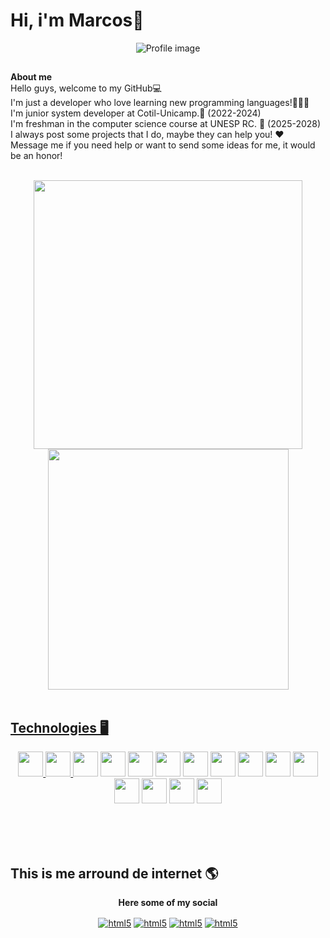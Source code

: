 # Hi, i'm Marcos👋
<div align="center">

![Profile image](https://github.com/marcosjr1307/marcosjr1307/assets/113704716/ccc2fe7d-5774-45d4-8caf-39777f7f6fdb)

</div>

##
**About me** <br/>
Hello guys, welcome to my GitHub💻 <br/>
I'm just a developer who love learning new programming languages!👨🏻‍💻<br/> 
I'm junior system developer at Cotil-Unicamp.🎒 (2022-2024) <br/>
I'm freshman in the computer science course at UNESP RC. 📓 (2025-2028) <br/>
I always post some projects that I do, maybe they can help you! ♥️ <br/>
Message me if you need help or want to send some ideas for me, it would be an honor! <br/>

<br/>

<div align="center" style="display: inline_block" >
<a href="https://github.com/marcosjr1307" target="_blank">
<img width="430" src="https://github-readme-stats.vercel.app/api?username=marcosjr1307&show_icons=true&theme=dracula"/>
<img width="385" src="https://github-readme-stats.vercel.app/api/top-langs/?username=marcosjr1307&layout=compact&theme=dracula"/>
</div>

<br/>

## Technologies 🖥️

<div align="center" style="display: inline_block">
  <a href="https://www.php.net/" target="_blank"><img heigh="30" width="40" src="https://cdn.jsdelivr.net/gh/devicons/devicon/icons/php/php-plain.svg"/>
</a>
  <a href="https://www.w3.org/html/" target="_blank"><img heigh="30" width="40" src="https://cdn.jsdelivr.net/gh/devicons/devicon/icons/html5/html5-plain-wordmark.svg" />
</a>
  <a href="https://www.w3.org/Style/CSS/Overview.en.html" target="_blank"><img heigh="30" width="40" src="https://cdn.jsdelivr.net/gh/devicons/devicon/icons/css3/css3-plain-wordmark.svg" /></a>
  <a href="https://www.java.com/pt-BR/" target="_blank"><img heigh="30" width="40" src="https://cdn.jsdelivr.net/gh/devicons/devicon/icons/java/java-original-wordmark.svg" /></a>
  <a href="https://developer.mozilla.org/pt-BR/docs/Web/JavaScript" target="_blank"><img heigh="30" width="40" src="https://cdn.jsdelivr.net/gh/devicons/devicon/icons/javascript/javascript-plain.svg" /></a>
  <a href="https://learn.microsoft.com/pt-br/cpp/c-language/?view=msvc-170" target="_blank"><img heigh="30" width="40" src="https://cdn.jsdelivr.net/gh/devicons/devicon/icons/c/c-plain.svg" /></a>
  <a href="https://learn.microsoft.com/pt-br/cpp/?view=msvc-170" target="_blank"><img heigh="30" width="40" src="https://cdn.jsdelivr.net/gh/devicons/devicon/icons/csharp/csharp-plain.svg" /></a>
  <a href="https://cplusplus.com/" target="_blank"><img heigh="30" width="40" src="https://cdn.jsdelivr.net/gh/devicons/devicon/icons/cplusplus/cplusplus-plain.svg" /></a>
  <a href="https://getbootstrap.com/" target="_blank"><img heigh="30" width="40" src="https://cdn.jsdelivr.net/gh/devicons/devicon/icons/bootstrap/bootstrap-plain-wordmark.svg" /></a>
  <a href="https://git-scm.com/" target="_blank"><img heigh="30" width="40" src="https://cdn.jsdelivr.net/gh/devicons/devicon/icons/git/git-plain.svg" /></a>
  <a href="https://www.mysql.com/" target="_blank"><img heigh="30" width="40" src="https://cdn.jsdelivr.net/gh/devicons/devicon/icons/mysql/mysql-original-wordmark.svg" /></a>
  <a href="https://www.arduino.cc/" target="_blank"><img heigh="30" width="40" src="https://cdn.jsdelivr.net/gh/devicons/devicon/icons/arduino/arduino-original-wordmark.svg" /></a>
  <a href="https://www.python.org/" target="_blank"><img heigh="30" width="40" src="https://cdn.jsdelivr.net/gh/devicons/devicon/icons/python/python-original-wordmark.svg" /></a>
  <a href="https://docs.flutter.dev/" target="_blank"><img heigh="30" width="40" src="https://cdn.jsdelivr.net/gh/devicons/devicon@latest/icons/flutter/flutter-original.svg" /></a>
  <a href="https://dart.dev/" target="_blank"><img heigh="30" width="40" src="https://cdn.jsdelivr.net/gh/devicons/devicon@latest/icons/dart/dart-original.svg" /></a>
          
  
</div>

<br/><br/><br/>

## This is me arround de internet 🌎

<div align="center">
  
 **Here some of my social** 
 
</div>
<div align="center" style="display: inline_block">
  <a href="https://www.instagram.com/maarcosmesquita/" target="_blank"><img align="center" alt="html5" src="https://img.shields.io/badge/Instagram-E4405F?style=for-the-badge&logo=instagram&logoColor=white" target="_blank"></a>
  <a href="https://www.youtube.com/channel/UCAyrUZSHU-lDl-SpzmFRiCw" target="_blank"><img align="center" alt="html5" src="https://img.shields.io/badge/YouTube-FF0000?style=for-the-badge&logo=youtube&logoColor=white" target="_blank"></a>
  <a href="https://www.twitch.tv/marcosjr1307" target="_blank"><img align="center" alt="html5" src="https://img.shields.io/badge/Twitch-9146FF?style=for-the-badge&logo=twitch&logoColor=white" target="_blank"></a>
  <a href="mailto:mesqmamjr@gmail.com" target="_blank"><img align="center" alt="html5" src="https://img.shields.io/badge/Gmail-D14836?style=for-the-badge&logo=gmail&logoColor=white" target="_blank"></a>
</div>
          

